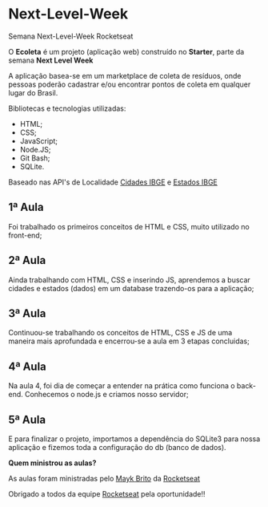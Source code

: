 # Next-Level-Week
Semana Next-Level-Week Rocketseat


O **Ecoleta** é um projeto (aplicação web) construído no **Starter**, parte da semana **Next Level Week** 

A aplicação basea-se em um marketplace de coleta de resíduos, onde pessoas poderão cadastrar e/ou encontrar pontos de coleta em qualquer lugar do Brasil.

Bibliotecas e tecnologias utilizadas:
- HTML;
- CSS;
- JavaScript;
- Node.JS;
- Git Bash;
- SQLite.

Baseado nas API's de Localidade [Cidades IBGE](https://servicodados.ibge.gov.br/api/docs/localidades?versao=1#api-Municipios-estadosUFMunicipiosGet) e [Estados IBGE](https://servicodados.ibge.gov.br/api/v1/localidades/estados)

## **1ª Aula**
Foi trabalhado os primeiros conceitos de HTML e CSS, muito utilizado no front-end;


## **2ª Aula**
Ainda trabalhando com HTML, CSS e inserindo JS, aprendemos a buscar cidades e estados (dados) em um database trazendo-os para a aplicação;


## **3ª Aula**
Continuou-se trabalhando os conceitos de HTML, CSS e JS de uma maneira mais aprofundada e encerrou-se a aula em 3 etapas concluidas;


## **4ª Aula**
Na aula 4, foi dia de começar a entender na prática como funciona o back-end. Conhecemos o node.js e criamos nosso servidor;


## **5ª Aula**
E para finalizar o projeto, importamos a dependência do SQLite3 para nossa aplicação e fizemos toda a configuração do db (banco de dados).


 **Quem ministrou as aulas?**

As aulas foram ministradas pelo [Mayk Brito](https://github.com/maykbrito) da [Rocketseat](https://rocketseat.com.br/)

Obrigado a todos da equipe [Rocketseat](https://rocketseat.com.br/) pela oportunidade!!
